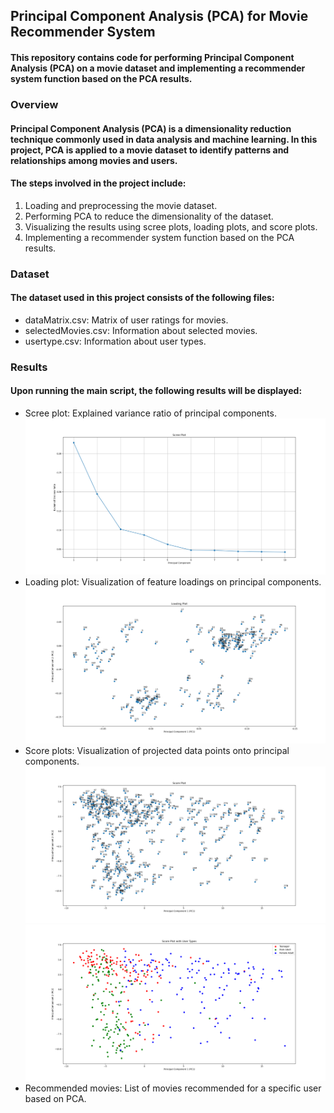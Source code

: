 ## Principal Component Analysis (PCA) for Movie Recommender System

#### This repository contains code for performing Principal Component Analysis (PCA) on a movie dataset and implementing a recommender system function based on the PCA results.

### Overview

#### Principal Component Analysis (PCA) is a dimensionality reduction technique commonly used in data analysis and machine learning. In this project, PCA is applied to a movie dataset to identify patterns and relationships among movies and users.

#### The steps involved in the project include:

1. Loading and preprocessing the movie dataset.
2. Performing PCA to reduce the dimensionality of the dataset.
3. Visualizing the results using scree plots, loading plots, and score plots.
4. Implementing a recommender system function based on the PCA results.

### Dataset

#### The dataset used in this project consists of the following files:

- dataMatrix.csv: Matrix of user ratings for movies.
- selectedMovies.csv: Information about selected movies.
- usertype.csv: Information about user types.

### Results

#### Upon running the main script, the following results will be displayed:

- Scree plot: Explained variance ratio of principal components.
  ![Scree plot](https://github.com/aminfdev/Principal-Component-Analysis/blob/main/reports/report_1.png)
- Loading plot: Visualization of feature loadings on principal components.
  ![Loading plot](https://github.com/aminfdev/Principal-Component-Analysis/blob/main/reports/report_2.png)
- Score plots: Visualization of projected data points onto principal components.
  ![Score plot 1](https://github.com/aminfdev/Principal-Component-Analysis/blob/main/reports/report_3.png)
  ![Score plot 2](https://github.com/aminfdev/Principal-Component-Analysis/blob/main/reports/report_4.png)
- Recommended movies: List of movies recommended for a specific user based on PCA.

